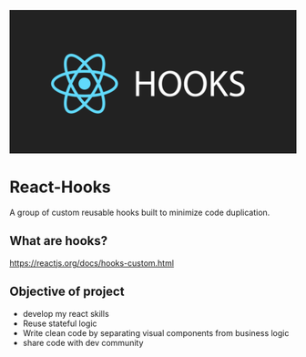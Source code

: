 ![React Hooks Img](./screenshot/hooks.png)

# React-Hooks
A group of custom reusable hooks built to minimize code duplication.

## What are hooks?
https://reactjs.org/docs/hooks-custom.html

## Objective of project
* develop my react skills
* Reuse stateful logic
* Write clean code by separating visual components from business logic
* share code with dev community
